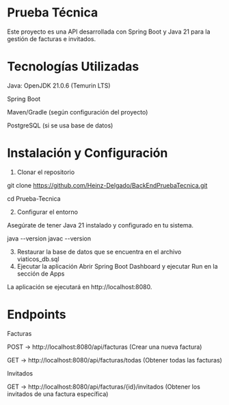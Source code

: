 # Prueba Técnica

Este proyecto es una API desarrollada con Spring Boot y Java 21 para la gestión de facturas e invitados.

# Tecnologías Utilizadas

Java: OpenJDK 21.0.6 (Temurin LTS)

Spring Boot

Maven/Gradle (según configuración del proyecto)

PostgreSQL (si se usa base de datos)

# Instalación y Configuración

1. Clonar el repositorio

 git clone https://github.com/Heinz-Delgado/BackEndPruebaTecnica.git
 
 cd Prueba-Tecnica

2. Configurar el entorno

Asegúrate de tener Java 21 instalado y configurado en tu sistema.

 java --version
 javac --version

3. Restaurar la base de datos que se encuentra en el archivo viaticos_db.sql
4. Ejecutar la aplicación
Abrir Spring Boot Dashboard y ejecutar Run en la sección de Apps

La aplicación se ejecutará en http://localhost:8080.

# Endpoints

Facturas

POST → http://localhost:8080/api/facturas (Crear una nueva factura)

GET → http://localhost:8080/api/facturas/todas (Obtener todas las facturas)

Invitados

GET → http://localhost:8080/api/facturas/{id}/invitados (Obtener los invitados de una factura específica)
